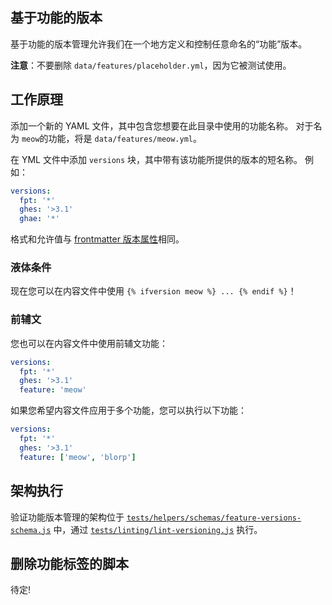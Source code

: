 ## 基于功能的版本

基于功能的版本管理允许我们在一个地方定义和控制任意命名的“功能”版本。

**注意**：不要删除 `data/features/placeholder.yml`，因为它被测试使用。

## 工作原理

添加一个新的 YAML 文件，其中包含您想要在此目录中使用的功能名称。 对于名为 `meow`的功能，将是 `data/features/meow.yml`。

在 YML 文件中添加 `versions` 块，其中带有该功能所提供的版本的短名称。 例如：

```yaml
versions:
  fpt: '*'
  ghes: '>3.1'
  ghae: '*'
```

格式和允许值与 [frontmatter 版本属性](/content#versions)相同。

### 液体条件

现在您可以在内容文件中使用 `{% ifversion meow %} ... {% endif %}`！

### 前辅文

您也可以在内容文件中使用前辅文功能：

```yaml
versions:
  fpt: '*'
  ghes: '>3.1'
  feature: 'meow'
```

如果您希望内容文件应用于多个功能，您可以执行以下功能：

```yaml
versions:
  fpt: '*'
  ghes: '>3.1'
  feature: ['meow', 'blorp']
```

## 架构执行

验证功能版本管理的架构位于 [`tests/helpers/schemas/feature-versions-schema.js`](/tests/helpers/schemas/feature-versions-schema.js) 中，通过 [`tests/linting/lint-versioning.js`](/tests/linting/lint-versioning.js) 执行。

## 删除功能标签的脚本

待定!
